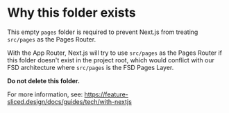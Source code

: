 # Why this folder exists

This empty `pages` folder is required to prevent Next.js from treating `src/pages` as the Pages Router.

With the App Router, Next.js will try to use `src/pages` as the Pages Router if this folder doesn't exist in the project root, which would conflict with our FSD architecture where `src/pages` is the FSD Pages Layer.

**Do not delete this folder.**

For more information, see: https://feature-sliced.design/docs/guides/tech/with-nextjs
